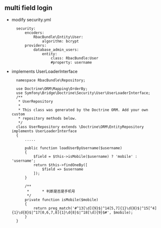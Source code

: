 ## multi field login
- modify security.yml

		security:
		    encoders:
		        RbacBundle\Entity\User:
		            algorithm: bcrypt
		    providers:
		        database_admin_users:
		            entity:
		                class: RbacBundle:User
		                #property: username
- implements UserLoaderInterface

		namespace RbacBundle\Repository;

		use Doctrine\ORM\Mapping\OrderBy;
		use Symfony\Bridge\Doctrine\Security\User\UserLoaderInterface;
		/**
		 * UserRepository
		 *
		 * This class was generated by the Doctrine ORM. Add your own custom
		 * repository methods below.
		 */
		class UserRepository extends \Doctrine\ORM\EntityRepository implements UserLoaderInterface
		{
			.....
			
		 	public function loadUserByUsername($username)
		    {
		        $field = $this->isMobile($username) ? 'mobile' : 'username';
		        return $this->findOneBy([
		            $field => $username
		        ]);
		    }
		    
		    /**
		     *      * 判断是否是手机号
		     */
		    private function isMobile($mobile)
		    {
		        return preg_match('#^13[\d]{9}$|^14[5,7]{1}\d{8}$|^15[^4]{1}\d{8}$|^17[0,6,7,8]{1}\d{8}$|^18[\d]{9}$#', $mobile);
		    }
		}